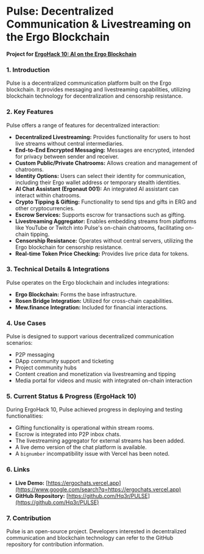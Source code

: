 # Pulse: Decentralized Communication & Livestreaming on the Ergo Blockchain

**Project for [ErgoHack 10: AI on the Ergo Blockchain](ergohack.md)**

### 1\. Introduction

Pulse is a decentralized communication platform built on the Ergo blockchain. It provides messaging and livestreaming capabilities, utilizing blockchain technology for decentralization and censorship resistance.

### 2\. Key Features

Pulse offers a range of features for decentralized interaction:

* **Decentralized Livestreaming:** Provides functionality for users to host live streams without central intermediaries.
* **End-to-End Encrypted Messaging:** Messages are encrypted, intended for privacy between sender and receiver.
* **Custom Public/Private Chatrooms:** Allows creation and management of chatrooms.
* **Identity Options:** Users can select their identity for communication, including their Ergo wallet address or temporary stealth identities.
* **AI Chat Assistant (Ergonaut 001):** An integrated AI assistant can interact within chatrooms.
* **Crypto Tipping & Gifting:** Functionality to send tips and gifts in ERG and other cryptocurrencies.
* **Escrow Services:** Supports escrow for transactions such as gifting.
* **Livestreaming Aggregator:** Enables embedding streams from platforms like YouTube or Twitch into Pulse's on-chain chatrooms, facilitating on-chain tipping.
* **Censorship Resistance:** Operates without central servers, utilizing the Ergo blockchain for censorship resistance.
* **Real-time Token Price Checking:** Provides live price data for tokens.

### 3\. Technical Details & Integrations

Pulse operates on the Ergo blockchain and includes integrations:

* **Ergo Blockchain:** Forms the base infrastructure.
* **Rosen Bridge Integration:** Utilized for cross-chain capabilities.
* **Mew.finance Integration:** Included for financial interactions.

### 4\. Use Cases

Pulse is designed to support various decentralized communication scenarios:

* P2P messaging
* DApp community support and ticketing
* Project community hubs
* Content creation and monetization via livestreaming and tipping
* Media portal for videos and music with integrated on-chain interaction

### 5\. Current Status & Progress (ErgoHack 10)

During ErgoHack 10, Pulse achieved progress in deploying and testing functionalities:

* Gifting functionality is operational within stream rooms.
* Escrow is integrated into P2P inbox chats.
* The livestreaming aggregator for external streams has been added.
* A live demo version of the chat platform is available.
* A `bignumber` incompatibility issue with Vercel has been noted.

### 6\. Links

* **Live Demo:** [https://ergochats.vercel.app](https://www.google.com/search?q=https://ergochats.vercel.app)
* **GitHub Repository:** [https://github.com/Hq3r/PULSE](https://github.com/Hq3r/PULSE)

### 7\. Contribution

Pulse is an open-source project. Developers interested in decentralized communication and blockchain technology can refer to the GitHub repository for contribution information.
